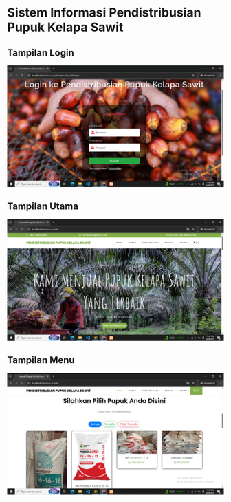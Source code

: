 # Sistem Informasi Pendistribusian Pupuk Kelapa Sawit

## Tampilan Login
![Login Background](images/bg-login.PNG)  

## Tampilan Utama
![Home Background](images/bg-home.PNG)  

## Tampilan Menu
![Option Background](images/bg-option.PNG)
